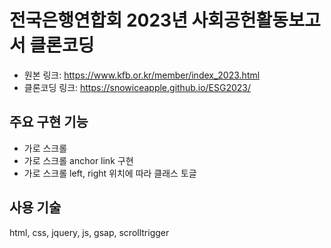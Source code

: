 # 전국은행연합회 2023년 사회공헌활동보고서 클론코딩
- 원본 링크: <https://www.kfb.or.kr/member/index_2023.html>
- 클론코딩 링크: <https://snowiceapple.github.io/ESG2023/>

## 주요 구현 기능
- 가로 스크롤
- 가로 스크롤 anchor link 구현
- 가로 스크롤 left, right 위치에 따라 클래스 토글

## 사용 기술 
html, css, jquery, js, gsap, scrolltrigger
